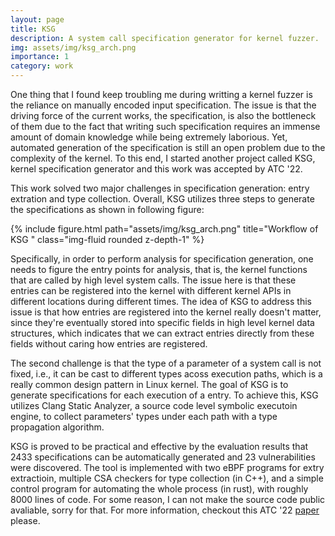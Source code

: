 ```yaml
---
layout: page
title: KSG
description: A system call specification generator for kernel fuzzer.
img: assets/img/ksg_arch.png
importance: 1
category: work
---
```


One thing that I found keep troubling me during writting a kernel fuzzer is the reliance on manually encoded input specification. 
The issue is that the driving force of the current works, the specification, is also the bottleneck of them due to the fact that writing such specification requires an immense amount of domain knowledge while being extremely laborious. 
Yet, automated generation of the specification is still an open problem due to the complexity of the kernel.
To this end, I started another project called KSG, kernel specification generator and this work was accepted by ATC '22.

This work solved two major challenges in specification generation: entry extration and type collection. Overall, KSG utilizes three steps to generate the specifications as shown in following figure:
<div class="col-sm mt-3 mt-md-0">
        {% include figure.html path="assets/img/ksg_arch.png" title="Workflow of KSG " class="img-fluid rounded z-depth-1" %}
</div>

Specifically, in order to perform analysis for specification generation, one needs to figure the entry points for analysis, that is, the kernel functions that are called by high level system calls.
The issue here is that these entries can be registered into the kernel with different kernel APIs in different locations during different times.
The idea of KSG to address this issue is that how entries are registered into the kernel really doesn't matter, since they're eventually stored into specific fields in high level kernel data structures, which indicates that we can extract entries directly from these fields without caring how entries are registered. 


The second challenge is that the type of a parameter of a system call is not fixed, i.e., it can be cast to different types acoss execution paths, which is a really common design pattern in Linux kernel. 
The goal of KSG is to generate specifications for each execution of a entry. 
To achieve this, KSG utilizes Clang Static Analyzer, a source code level symbolic executoin engine, to collect parameters' types under each path with a type propagation algorithm.


KSG is proved to be practical and effective by the evaluation results that 2433 specifications can be automatically generated and 23 vulnerabilities were discovered. 
The tool is implemented with two eBPF programs for extry extractioin, multiple CSA checkers for type collection (in C++), and a simple control program for automating the whole process (in rust), with roughly 8000 lines of code.
For some reason, I can not make the source code public avaliable, sorry for that.
For more information, checkout this ATC '22 [paper](/assets/pdf/KSG_atc22.pdf) please.
